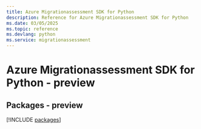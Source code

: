 ```yaml
---
title: Azure Migrationassessment SDK for Python
description: Reference for Azure Migrationassessment SDK for Python
ms.date: 03/05/2025
ms.topic: reference
ms.devlang: python
ms.service: migrationassessment
---
```

# Azure Migrationassessment SDK for Python - preview
## Packages - preview
[!INCLUDE [packages](migrationassessment-index.md)]